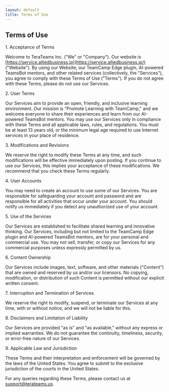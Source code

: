 ```yaml
---
layout: default
title: Terms of Use
---
```


## Terms of Use

1\. Acceptance of Terms

Welcome to TeraTeams Inc. ("We" or "Company"). Our website is [https://service.alliedbusiness.jp](https://service.alliedbusiness.jp/) ("Website"). By using our Website, our TeamCamp Edge plugin, AI-powered TeamsBot mentors, and other related services (collectively, the "Services"), you agree to comply with these Terms of Use ("Terms"). If you do not agree with these Terms, please do not use our Services.

2\. User Terms

Our Services aim to provide an open, friendly, and inclusive learning environment. Our mission is "Promote Learning with TeamCamp," and we welcome everyone to share their experiences and learn from our AI-powered TeamsBot mentors. You may use our Services only in compliance with these Terms and all applicable laws, rules, and regulations. You must be at least 13 years old, or the minimum legal age required to use Internet services in your place of residence.

3\. Modifications and Revisions

We reserve the right to modify these Terms at any time, and such modifications will be effective immediately upon posting. If you continue to use our Services, this implies your acceptance of these modifications. We recommend that you check these Terms regularly.

4\. User Accounts

You may need to create an account to use some of our Services. You are responsible for safeguarding your account and password and are responsible for all activities that occur under your account. You should notify us immediately if you detect any unauthorized use of your account.

5\. Use of the Services

Our Services are established to facilitate shared learning and innovative thinking. Our Services, including but not limited to the TeamCamp Edge plugin and AI-powered TeamsBot mentors, are for your personal and commercial use. You may not sell, transfer, or copy our Services for any commercial purposes unless expressly permitted by us.

6\. Content Ownership

Our Services include images, text, software, and other materials ("Content") that are owned and reserved by us and/or our licensors. No copying, modification, or distribution of such Content is permitted without our explicit written consent.

7\. Interruption and Termination of Services

We reserve the right to modify, suspend, or terminate our Services at any time, with or without notice, and we will not be liable for this.

8\. Disclaimers and Limitation of Liability

Our Services are provided "as is" and "as available," without any express or implied warranties. We do not guarantee the continuity, timeliness, security, or error-free nature of our Services.

9\. Applicable Law and Jurisdiction

These Terms and their interpretation and enforcement will be governed by the laws of the United States. You agree to submit to the exclusive jurisdiction of the courts in the United States.

For any queries regarding these Terms, please contact us at [support@terateams.us](mailto:support@terateams.us).
